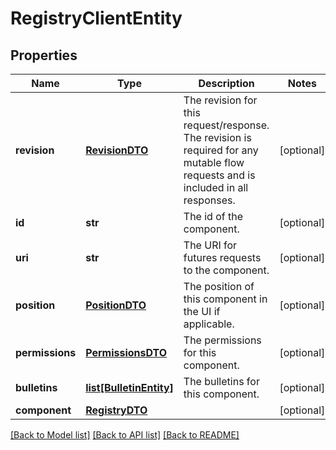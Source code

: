 # RegistryClientEntity

## Properties
Name | Type | Description | Notes
------------ | ------------- | ------------- | -------------
**revision** | [**RevisionDTO**](RevisionDTO.md) | The revision for this request/response. The revision is required for any mutable flow requests and is included in all responses. | [optional] 
**id** | **str** | The id of the component. | [optional] 
**uri** | **str** | The URI for futures requests to the component. | [optional] 
**position** | [**PositionDTO**](PositionDTO.md) | The position of this component in the UI if applicable. | [optional] 
**permissions** | [**PermissionsDTO**](PermissionsDTO.md) | The permissions for this component. | [optional] 
**bulletins** | [**list[BulletinEntity]**](BulletinEntity.md) | The bulletins for this component. | [optional] 
**component** | [**RegistryDTO**](RegistryDTO.md) |  | [optional] 

[[Back to Model list]](../nifiDocs.md#documentation-for-models) [[Back to API list]](../nifiDocs.md#documentation-for-api-endpoints) [[Back to README]](../nifiDocs.md)


